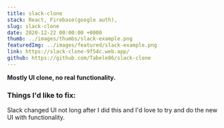 ```yaml
---
title: slack-clone
stack: React, Firebase(google auth), 
slug: slack-clone
date: 2020-12-22 00:00:00 +0000
thumb: ../images/thumbs/slack-example.png
featuredImg: ../images/featured/slack-example.png
link: https://slack-clone-9f54c.web.app/
github: https://github.com/Tabele86/slack-clone
---
```

**Mostly UI clone, no real functionality.**

### Things I'd like to fix:
Slack changed UI not long after I did this and I'd love to try and do the new UI with functionality.
